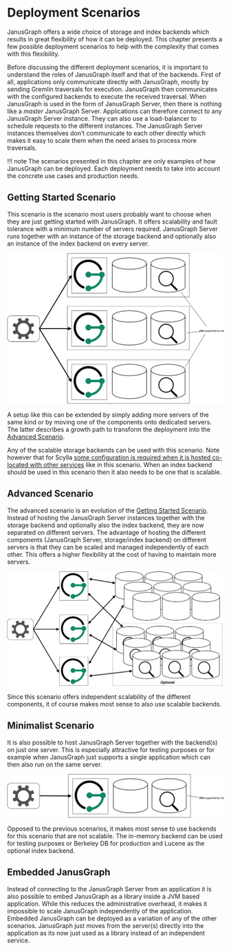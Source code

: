 Deployment Scenarios
====================

JanusGraph offers a wide choice of storage and index backends which
results in great flexibility of how it can be deployed. This chapter
presents a few possible deployment scenarios to help with the complexity
that comes with this flexibility.

Before discussing the different deployment scenarios, it is important to
understand the roles of JanusGraph itself and that of the backends.
First of all, applications only communicate directly with JanusGraph,
mostly by sending Gremlin traversals for execution. JanusGraph then
communicates with the configured backends to execute the received
traversal. When JanusGraph is used in the form of JanusGraph Server,
then there is nothing like a *master* JanusGraph Server. Applications
can therefore connect to any JanusGraph Server instance. They can also
use a load-balancer to schedule requests to the different instances. The
JanusGraph Server instances themselves don’t communicate to each other
directly which makes it easy to scale them when the need arises to
process more traversals.

!!! note
    The scenarios presented in this chapter are only examples of how
    JanusGraph can be deployed. Each deployment needs to take into account
    the concrete use cases and production needs.

Getting Started Scenario
------------------------

This scenario is the scenario most users probably want to choose when
they are just getting started with JanusGraph. It offers scalability and
fault tolerance with a minimum number of servers required. JanusGraph
Server runs together with an instance of the storage backend and
optionally also an instance of the index backend on every server.

![Getting started deployment scenario diagram](getting-started-scenario.svg)

A setup like this can be extended by simply adding more servers of the
same kind or by moving one of the components onto dedicated servers. The
latter describes a growth path to transform the deployment into the
[Advanced Scenario](#advanced-scenario).

Any of the scalable storage backends can be used with this scenario.
Note however that for Scylla [some configuration is required when it is
hosted co-located with other
services](http://docs.scylladb.com/getting-started/scylla_in_a_shared_environment/)
like in this scenario. When an index backend should be used in this
scenario then it also needs to be one that is scalable.

Advanced Scenario
-----------------

The advanced scenario is an evolution of the [Getting Started
Scenario](../intro.md#getting-started-scenario). Instead of hosting the JanusGraph
Server instances together with the storage backend and optionally also
the index backend, they are now separated on different servers. The
advantage of hosting the different components (JanusGraph Server,
storage/index backend) on different servers is that they can be scaled
and managed independently of each other. This offers a higher
flexibility at the cost of having to maintain more servers.

![Advanced deployment scenario diagram](advanced-scenario.svg)

Since this scenario offers independent scalability of the different
components, it of course makes most sense to also use scalable backends.

Minimalist Scenario
-------------------

It is also possible to host JanusGraph Server together with the
backend(s) on just one server. This is especially attractive for testing
purposes or for example when JanusGraph just supports a single
application which can then also run on the same server.

![Minimalist deployment scenario diagram](minimalist-scenario.svg)

Opposed to the previous scenarios, it makes most sense to use backends
for this scenario that are not scalable. The in-memory backend can be
used for testing purposes or Berkeley DB for production and Lucene as
the optional index backend.

Embedded JanusGraph
-------------------

Instead of connecting to the JanusGraph Server from an application it is
also possible to embed JanusGraph as a library inside a JVM based
application. While this reduces the administrative overhead, it makes it
impossible to scale JanusGraph independently of the application.
Embedded JanusGraph can be deployed as a variation of any of the other
scenarios. JanusGraph just moves from the server(s) directly into the
application as its now just used as a library instead of an independent
service.
